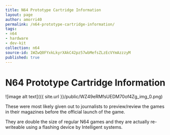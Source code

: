```yaml
---
title: N64 Prototype Cartridge Information
layout: page
author: amorri40
permalink: /n64-prototype-cartridge-information/
tags:
- n64
- hardware
- dev-kit
collection: n64
source-id: 1WZwQ0FYxkLkyrXAkC42pz57wbMefsZLzEcVYmAzzzyM
published: true
---
```

# N64 Prototype Cartridge Information

![image alt text]({{ site.url }}/public/WZ49eRMfsUEDM70of4Zg_img_0.png)

These were most likely given out to journalists to preview/review the games in their magazines before the official launch of the game.

They are double the size of regular N64 games and they are actually re-writeable using a flashing device by Intelligent systems.

